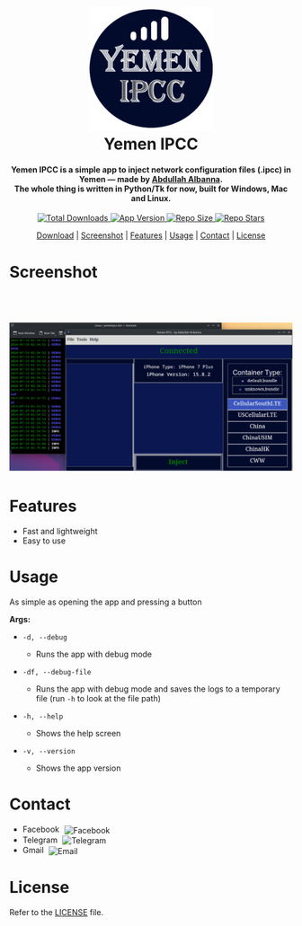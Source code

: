 <h1 align="center">
  <br>
  <a href="http://github.com/Abdullah-Albanna/YemenIPCC/releases/latest"><img src="https://raw.githubusercontent.com/Abdullah-Albanna/YemenIPCC/app-source/resources/images/YemenIPCC.png" alt="Yemen IPCC" width="220"></a>
  <br>
  <b>Yemen IPCC</b>
  <br>
</h1>

<h4 align="center"><b>Yemen IPCC</b> is a simple app to inject network configuration files (.ipcc) in Yemen — made by  <a href="https://www.facebook.com/abdullah.albanna.921/" target="_blank">Abdullah Albanna</a>.
<br>
The whole thing is written in Python/Tk for now, built for Windows, Mac and Linux.
</h4>

<p align="center">
    <a href="http://github.com/Abdullah-Albanna/YemenIPCC/releases/latest">
        <img src="https://img.shields.io/github/downloads/Abdullah-Albanna/YemenIPCC/total?style=for-the-badge&logo=github&labelColor=black&color=brightgreen"
            alt="Total Downloads">
    </a>
    <a href="http://github.com/Abdullah-Albanna/YemenIPCC/releases/latest">
        <img src="https://img.shields.io/github/v/tag/Abdullah-Albanna/YemenIPCC?sort=date&style=for-the-badge&logo=python&logoColor=yellow&label=release&labelColor=black&color=blue"
            alt="App Version">
    </a>
    <a href="">
        <img src="https://img.shields.io/github/repo-size/Abdullah-Albanna/YemenIPCC?style=for-the-badge&logo=github&labelColor=black&color=%230f7adb"
            alt="Repo Size">
    </a>
    <a href="">
        <img src="https://img.shields.io/github/stars/Abdullah-Albanna/YemenIPCC?style=for-the-badge&logo=github&labelColor=black&color=%23ffec05"
            alt="Repo Stars">
    </a>
  </p>
  
<p align="center">
  <a href="http://github.com/Abdullah-Albanna/YemenIPCC/releases/latest">Download</a> |
  <a href="#screenshot">Screenshot</a> |
  <a href="#features">Features</a> |
  <a href="#usage">Usage</a> |
  <a href="#contact">Contact</a> |
  <a href="#license">License</a>
</p>

# Screenshot
<h1 align="center">
  <br>
  <a href="https://raw.githubusercontent.com/Abdullah-Albanna/YemenIPCC/app-source/Scripts/Images/YemenIPCC_screenshot.png"><img src="https://raw.githubusercontent.com/Abdullah-Albanna/YemenIPCC/app-source/resources/images/YemenIPCC_screenshot.png" alt="Screenshot" width="1000"></a>
  <br>
</h1>

# Features

- Fast and lightweight
- Easy to use

# Usage
As simple as opening the app and pressing a button

**Args:**
  - `-d, --debug`
    - Runs the app with debug mode
  - `-df, --debug-file`
    - Runs the app with debug mode and saves the logs to a temporary file (run `-h` to look at the file path)
  - `-h, --help`
    - Shows the help screen
   
  - `-v, --version`
    - Shows the app version
 
# Contact
   
 * <a href="https://www.facebook.com/abdullah.albanna.921/" style="text-decoration: none;">
    Facebook
    <img src="https://upload.wikimedia.org/wikipedia/commons/5/51/Facebook_f_logo_%282019%29.svg" alt="Facebook" style="width: 30px; height: 20px; vertical-align: middle; margin-left: 5px;">
   </a>

 * <a href="https://t.me/Abdullah_Albanna" style="text-decoration: none;">
    Telegram
    <img src="https://upload.wikimedia.org/wikipedia/commons/8/82/Telegram_logo.svg" alt="Telegram" style="width: 30px; height: 20px; vertical-align: middle; margin-left: 5px;">
   </a>

 * <a href="mailto:albannaa78@gmail.com" style="text-decoration: none;">
    Gmail
    <img src="https://upload.wikimedia.org/wikipedia/commons/7/7e/Gmail_icon_%282020%29.svg" alt="Email" style="width: 30px; height: 15px; vertical-align: middle; margin-left: 5px;">
   </a>

# License
 Refer to the [LICENSE](https://github.com/Abdullah-Albanna/YemenIPCC/blob/app-source/LICENSE) file.
